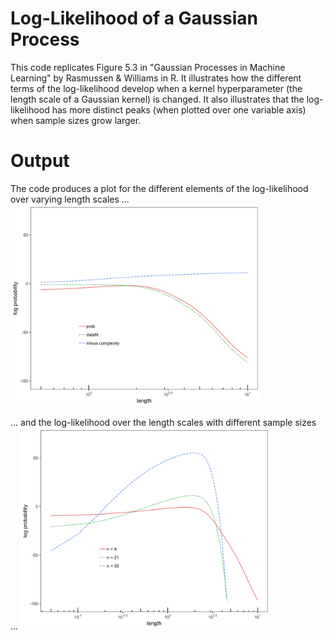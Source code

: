 # Log-Likelihood of a Gaussian Process

This code replicates Figure 5.3 in "Gaussian Processes in Machine Learning" by Rasmussen & Williams in R. It illustrates how the different terms of the log-likelihood develop when a kernel hyperparameter (the length scale of a Gaussian kernel) is changed. It also illustrates that the log-likelihood has more distinct peaks (when plotted over one variable axis) when sample sizes grow larger.

# Output

The code produces a plot for the different elements of the log-likelihood over varying length scales ...
<img src="Rasmussen53a.jpg" width="400"> 

... and the log-likelihood over the length scales with different sample sizes ...
<img src="Rasmussen53b.jpg" width="400"> 
